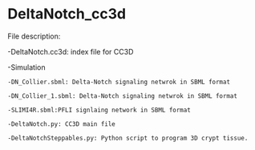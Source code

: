 # DeltaNotch_cc3d
File description:

-DeltaNotch.cc3d: index file for CC3D

-Simulation

    -DN_Collier.sbml: Delta-Notch signaling netwrok in SBML format
  
    -DN_Collier_1.sbml: Delta-Notch signaling netwrok in SBML format 
    
    -SLIMI4R.sbml:PFLI signlaing network in SBML format
  
    -DeltaNotch.py: CC3D main file
  
    -DeltaNotchSteppables.py: Python script to program 3D crypt tissue. 

